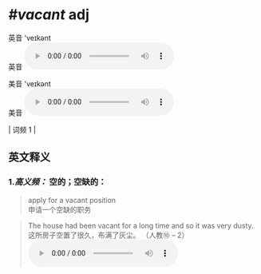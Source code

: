 # ***\#vacant*** adj
英音 'veɪkənt  
英音
<audio src="./media/vacant-B.aac" controls="controls"></audio>

美音 'veɪkənt  
美音
<audio src="./media/vacant.aac" controls="controls"></audio>



| 词频 1 |  

英文释义
---
### 1.*高义频：* **空的；空缺的：**  

 > apply for a vacant position   
 > 申请一个空缺的职务    

 > The house had been vacant for a long time and so it was very dusty.   
 > 这所房子空置了很久，布满了灰尘。  （人教⑩ – 2）  
<audio src="./media/1-vacant.aac" controls="controls"></audio>


